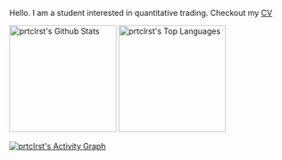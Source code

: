 Hello. I am a student interested in quantitative trading. Checkout my [CV](https://gyvichi.github.io/cv/)

  <a href="https://github.com/prtclrst/github-readme-stats"><img alt="prtclrst's Github Stats" src="https://denvercoder1-github-readme-stats.vercel.app/api/?username=prtclrst&show_icons=true&include_all_commits=true&count_private=true&theme=react&hide_border=true&bg_color=1F222E&title_color=F85D7F&icon_color=F8D866" height="192px"/></a>
  <a href="https://github.com/prtclrst/github-readme-stats"><img alt="prtclrst's Top Languages" src="https://denvercoder1-github-readme-stats.vercel.app/api/top-langs/?username=prtclrst&langs_count=8&layout=compact&theme=react&hide_border=true&bg_color=1F222E&title_color=F85D7F&icon_color=F8D866" height="192px"/></a>
  <br/>

  <a href="https://github.com/prtclrst/github-readme-activity-graph"><img alt="prtclrst's Activity Graph" src="https://github-readme-activity-graph.vercel.app/graph/?username=prtclrst&bg_color=1F222E&color=F8D866&line=F85D7F&point=FFFFFF&hide_border=true" /></a>

